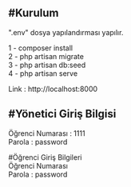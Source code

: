 #Kurulum
--
".env" dosya yapılandırması yapılır. <br />

1 - composer install <br />
2 - php artisan migrate <br />
3 - php artisan db:seed <br />
4 - php artisan serve <br />

Link : http://localhost:8000 <br />

#Yönetici Giriş Bilgisi 
--
Öğrenci Numarası : 1111 <br />
Parola : password <br />

#Öğrenci Giriş Bilgileri  <br />
Öğrenci Numarası <br />
Parola : password <br />

